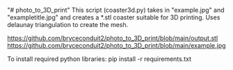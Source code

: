 "# photo_to_3D_print" 
This script (coaster3d.py) takes in "example.jpg" and "exampletitle.jpg" and creates a *.stl coaster suitable for 3D printing. Uses delaunay triangulation to create the mesh.

https://github.com/bryceconduit2/photo_to_3D_print/blob/main/output.stl
https://github.com/bryceconduit2/photo_to_3D_print/blob/main/example.jpg

To install required python libraries:
pip install -r requirements.txt

